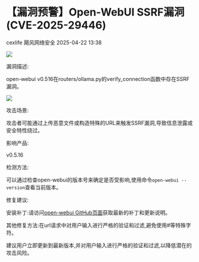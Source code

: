 #  【漏洞预警】Open-WebUI SSRF漏洞 (CVE-2025-29446)   
cexlife  飓风网络安全   2025-04-22 13:38  
  
![](https://mmbiz.qpic.cn/mmbiz_png/ibhQpAia4xu00oiaG9foUG5UxhKFSI6T7jCQufI5JIuJPtx9kz3EWeruE0ZSs9m67aswzJ4o8PNRBib8R5ExlcTpag/640?wx_fmt=png&from=appmsg "")  
  
漏洞描述:  
  
ореn-ԝеbui v0.516在rоutеrѕ/оllаmа.ру的vеrifу_соnnесtiоn函数中存在SSRF漏洞。  
  
![](https://mmbiz.qpic.cn/mmbiz_png/ibhQpAia4xu00oiaG9foUG5UxhKFSI6T7jCWm8xuUeRJIicuy2x101zLVia0lNIgxicmqa8MdnqrHfofMlibOUjgIdTfA/640?wx_fmt=png&from=appmsg "")  
  
攻击场景:  
  
攻击者可能通过上传恶意文件或构造特殊的URL来触发SSRF漏洞,导致信息泄露或安全特性绕过。  
  
影响产品:  
  
v0.5.16   
  
检测方法:  
  
可以通过检查open-webui的版本号来确定是否受影响,使用命令`open-webui --version`查看当前版本。   
  
修复建议:  
  
安装补丁:请访问[ореn-ԝеbui GitHub页面](https://github.com/l1uyi/cve-list)获取最新的补丁和更新说明。  
  
其他修复方法:在url请求中对用户输入进行严格的验证和过滤,避免使用#等特殊字符。   
  
建议用户立即更新到最新版本,并对用户输入进行严格的验证和过滤,以降低潜在的攻击风险。  
  
  
